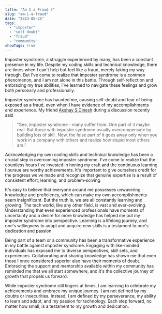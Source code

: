 ```yaml
---
title: "Am I a Fraud ?"
slug: "am-i-a-fraud"
date: "2023-05-25"
tags:
  - "imposter"
  - "self doubt"
  - "fraud"
  - "community"
showTags: true
---
```

Imposter syndrome, a struggle experienced by many, has been a constant presence in my life. Despite my coding skills and technical knowledge, there are times when I can't help but feel like a fraud, merely faking my way through. But I've come to realize that imposter syndrome is a common phenomenon, and I am not alone in this battle. Through self-reflection and embracing my true abilities, I've learned to navigate these feelings and grow both personally and professionally.

Imposter syndrome has haunted me, causing self-doubt and fear of being exposed as a fraud, even when I have evidence of my accomplishments and experience. My friend [Akshay S Dinesh](https://asd.learnlearn.in/) during a discussion recently said 

>"See, imposter syndrome - many suffer from.
>One part of it maybe real. But those with imposter syndrome usually overcompensate by building lots of skill.
>Now, the false part of it goes away only when you work in a company with others and realize how stupid most others are."

Acknowledging my own coding skills and technical knowledge has been a crucial step in overcoming imposter syndrome. I've come to realize that the countless hours I've invested in honing my craft and the continuous learning I pursue are worthy achievements. It's important to give ourselves credit for the progress we've made and recognize that genuine expertise is a result of consistent effort, learning, and problem-solving.

It's easy to believe that everyone around me possesses unwavering knowledge and proficiency, which can make my own accomplishments seem insignificant. But the truth is, we are all constantly learning and growing. The tech world, like any other field, is vast and ever-evolving. Understanding that even experienced professionals have moments of uncertainty and a desire for more knowledge has helped me put my imposter syndrome into perspective. Learning is a lifelong journey, and one's willingness to adapt and acquire new skills is a testament to one's dedication and passion.

Being part of a team or a community has been a transformative experience in my battle against imposter syndrome. Engaging with like-minded individuals has exposed me to diverse perspectives, skill sets, and experiences. Collaborating and sharing knowledge has shown me that even those I once considered superior also have their moments of doubt. Embracing the support and mentorship available within my community has reminded me that we all start somewhere, and it's the collective journey of growth that propels us forward.

While imposter syndrome still lingers at times, I am learning to celebrate my achievements and embrace my unique journey. I am not defined by my doubts or insecurities. Instead, I am defined by my perseverance, my ability to learn and adapt, and my passion for technology. Each step forward, no matter how small, is a testament to my growth and dedication.

